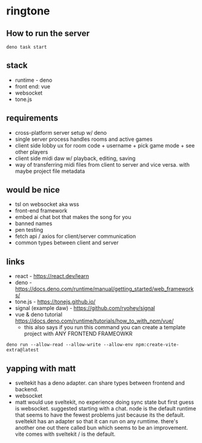 # ringtone

## How to run the server
```
deno task start
```

## stack
- runtime - deno
- front end: vue
- websocket
- tone.js

## requirements
- cross-platform server setup w/ deno
- single server process handles rooms and active games
- client side lobby ux for room code + username + pick game mode + see other players
- client side midi daw w/ playback, editing, saving
- way of transferring midi files from client to server and vice versa. with maybe project file metadata

## would be nice
- tsl on websocket aka wss
- front-end framework
- embed ai chat bot that makes the song for you
- banned names
- pen testing
- fetch api / axios for client/server communication
- common types between client and server

## links
- react - https://react.dev/learn
- deno - https://docs.deno.com/runtime/manual/getting_started/web_frameworks/
- tone.js - https://tonejs.github.io/
- signal (example daw) - https://github.com/ryohey/signal
- vue & deno tutorial https://docs.deno.com/runtime/tutorials/how_to_with_npm/vue/
    - this also says if you run this command you can create a template project with ANY FRONTEND FRAMEOWKR
```
deno run --allow-read --allow-write --allow-env npm:create-vite-extra@latest
```

## yapping with matt
- sveltekit has a deno adapter. can share types between frontend and backend.
- websocket
- matt would use sveltekit, no experience doing sync state but first guess is websocket. suggested starting with a chat. node is the default runtime that seems to have the fewest problems just because its the default. sveltekit has an adapter so that it can run on any rumtime. there's another one out there called bun which seems to be an improvement. vite comes with sveltekit / is the default. 
